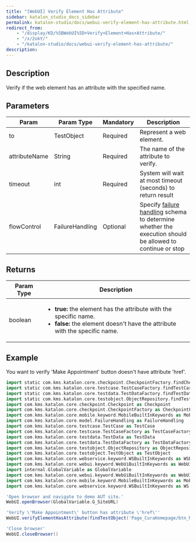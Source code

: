 ```yaml
---
title: "[WebUI] Verify Element Has Attribute"
sidebar: katalon_studio_docs_sidebar
permalink: katalon-studio/docs/webui-verify-element-has-attribute.html
redirect_from:
    - "/display/KD/%5BWebUI%5D+Verify+Element+Has+Attribute/"
    - "/x/2okY/"
    - "/katalon-studio/docs/webui-verify-element-has-attribute/"
description:
---
```

Description
-----------

Verify if the web element has an attribute with the specified name.

Parameters
----------

| Param | Param Type | Mandatory | Description |
| --- | --- | --- | --- |
| to | TestObject | Required | Represent a web element. |
| attributeName | String | Required | The name of the attribute to verify. |
| timeout | int | Required | System will wait at most timeout (seconds) to return result |
| flowControl | FailureHandling | Optional | Specify [failure handling](/x/qAAM) schema to determine whether the execution should be allowed to continue or stop |

Returns
-------

<table><thead><tr><th>Param Type</th><th>Description</th></tr></thead><tbody><tr><td>boolean</td><td><ul><li><strong>true:</strong> the element has the attribute with the specific name.</li><li><strong>false: </strong>the element doesn't have the attribute with the specific name.</li></ul></td></tr></tbody></table>

Example
-------

You want to verify 'Make Appointment' button doesn't have attribute 'href'.

```groovy
import static com.kms.katalon.core.checkpoint.CheckpointFactory.findCheckpoint
import static com.kms.katalon.core.testcase.TestCaseFactory.findTestCase
import static com.kms.katalon.core.testdata.TestDataFactory.findTestData
import static com.kms.katalon.core.testobject.ObjectRepository.findTestObject
import com.kms.katalon.core.checkpoint.Checkpoint as Checkpoint
import com.kms.katalon.core.checkpoint.CheckpointFactory as CheckpointFactory
import com.kms.katalon.core.mobile.keyword.MobileBuiltInKeywords as MobileBuiltInKeywords
import com.kms.katalon.core.model.FailureHandling as FailureHandling
import com.kms.katalon.core.testcase.TestCase as TestCase
import com.kms.katalon.core.testcase.TestCaseFactory as TestCaseFactory
import com.kms.katalon.core.testdata.TestData as TestData
import com.kms.katalon.core.testdata.TestDataFactory as TestDataFactory
import com.kms.katalon.core.testobject.ObjectRepository as ObjectRepository
import com.kms.katalon.core.testobject.TestObject as TestObject
import com.kms.katalon.core.webservice.keyword.WSBuiltInKeywords as WSBuiltInKeywords
import com.kms.katalon.core.webui.keyword.WebUiBuiltInKeywords as WebUiBuiltInKeywords
import internal.GlobalVariable as GlobalVariable
import com.kms.katalon.core.webui.keyword.WebUiBuiltInKeywords as WebUI
import com.kms.katalon.core.mobile.keyword.MobileBuiltInKeywords as Mobile
import com.kms.katalon.core.webservice.keyword.WSBuiltInKeywords as WS

'Open browser and navigate to demo AUT site.'
WebUI.openBrowser(GlobalVariable.G_SiteURL)

'Verify \'Make Appointment\' button has attribute \'href\''
WebUI.verifyElementHasAttribute(findTestObject('Page_CuraHomepage/btn_MakeAppointment'),'href', 20)

'Close browser'
WebUI.closeBrowser()
```